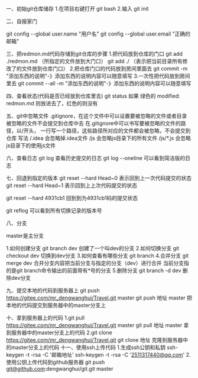 一、初始git仓库储存
1.在项目右键打开 git bash
2.输入 git init

二、自报家门

git config --global user.name  "用户名"
git config --global user.email "正确的邮箱"

三、把redmon.md代码存储到git仓库的步骤
1.把代码放到仓库的门口
git add ./redmon.md （所指定的文件放到大门口）
git add ./ （表示把当前目录所有修改了的文件放到仓库门口）
2.把仓库门口的代码放到房间里面去
git commit -m "添加东西的说明"-》添加东西的说明内容可以随意填写
3.一次性把代码放到房间里去
git commit --all -m "添加东西的说明"-》添加东西的说明内容可以随意填写

四、查看状态(代码是否已经放到仓库里去)
git status
如果 绿色的 modified:   redmon.md 则放进去了，红色的则没有

五、git中忽略文件
.gitignore，在这个文件中可以设置要被忽略的文件或者目录
被忽略的文件不会提交到仓库中去
在.gitignore中可以书写要被忽略的文件的路径，以/开头，
一行写一个路径，这些路径所对应的文件都会被忽略，不会提交到仓库
写法
   /.idea  会忽略掉.idea文件
   /js   会忽略js目录下的所有文件
   /js/*.js  会忽略js目录下的使用js文件

六、查看日志
  git log 查看历史提交的日志
  git log --oneline  可以看到简洁版的日志

七、回退到指定的版本
  git reset --hard Head~0 表示回到上一次代码提交的状态
  git reset --hard Head~1 表示回到上上次代码提交的状态

  git reset --hard 4931cb1 回到到为4931cb1码的提交状态

  git reflog 可以看到所有切换记录的版本号


八、分支

  master是主分支

  1.如何创建分支
  git branch dev  创建了一个叫dev的分支
  2.如何切换分支
  git checkout dev 切换到dev分支
  3.如何查看有哪些分支
  git branch
  4.合并分支
  git merge dev  合并分支内容把当前分支与指定的分支（dev）进行合并
                  当前分支指的是git branch命令输出的前面带有*号的分支
  5.删除分支
  git branch  -d dev 删除dev分支

九、提交本地的代码到服务器上
  git push https://gitee.com/mr_dengwanghui/Travel.git master
  git push 地址 master   把本地的代码提交到服务器中的master分支上

十、拿到服务器上的代码
  1.git pull https://gitee.com/mr_dengwanghui/Travel.git master
    git pull 地址 master   拿到服务器中的master分支上的代码
  2.git clone https://gitee.com/mr_dengwanghui/Travel.git
    git clone 地址   克隆到服务器中的master分支上的代码
十一、使用ssh上传代码
    1.生成ssh公钥和私钥
    ssh-keygen -t -rsa -C '邮箱地址'
    ssh-keygen -t -rsa -C '2511317440@qq.com'
    2.使用公钥上传代码到github服务器
    git push git@github.com:dengwanghui/git.git master
   



  


